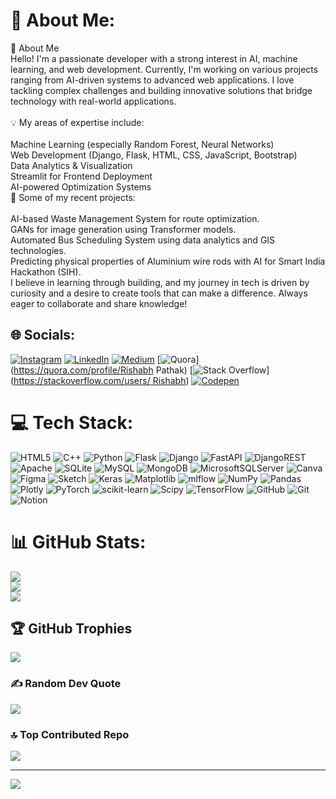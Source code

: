 # 💫 About Me:
👋 About Me<br>Hello! I'm a passionate developer with a strong interest in AI, machine learning, and web development. Currently, I'm working on various projects ranging from AI-driven systems to advanced web applications. I love tackling complex challenges and building innovative solutions that bridge technology with real-world applications.<br><br>💡 My areas of expertise include:<br><br>Machine Learning (especially Random Forest, Neural Networks)<br>Web Development (Django, Flask, HTML, CSS, JavaScript, Bootstrap)<br>Data Analytics & Visualization<br>Streamlit for Frontend Deployment<br>AI-powered Optimization Systems<br>🎯 Some of my recent projects:<br><br>AI-based Waste Management System for route optimization.<br>GANs for image generation using Transformer models.<br>Automated Bus Scheduling System using data analytics and GIS technologies.<br>Predicting physical properties of Aluminium wire rods with AI for Smart India Hackathon (SIH).<br>I believe in learning through building, and my journey in tech is driven by curiosity and a desire to create tools that can make a difference. Always eager to collaborate and share knowledge!


## 🌐 Socials:
[![Instagram](https://img.shields.io/badge/Instagram-%23E4405F.svg?logo=Instagram&logoColor=white)](https://instagram.com/pathakji________) [![LinkedIn](https://img.shields.io/badge/LinkedIn-%230077B5.svg?logo=linkedin&logoColor=white)](https://linkedin.com/in/rishabh-pathak) [![Medium](https://img.shields.io/badge/Medium-12100E?logo=medium&logoColor=white)](https://medium.com/@@rishabhpathak83) [![Quora](https://img.shields.io/badge/Quora-%23B92B27.svg?logo=Quora&logoColor=white)](https://quora.com/profile/Rishabh Pathak) [![Stack Overflow](https://img.shields.io/badge/-Stackoverflow-FE7A16?logo=stack-overflow&logoColor=white)]([https://stackoverflow.com/users/ Rishabh](https://stackoverflow.com/users/27273474/rishabh)) [![Codepen](https://img.shields.io/badge/Codepen-000000?style=for-the-badge&logo=codepen&logoColor=white)](https://codepen.io/@Rishabh-Pathak-the-typescripter) 

# 💻 Tech Stack:
![HTML5](https://img.shields.io/badge/html5-%23E34F26.svg?style=for-the-badge&logo=html5&logoColor=white) ![C++](https://img.shields.io/badge/c++-%2300599C.svg?style=for-the-badge&logo=c%2B%2B&logoColor=white) ![Python](https://img.shields.io/badge/python-3670A0?style=for-the-badge&logo=python&logoColor=ffdd54) ![Flask](https://img.shields.io/badge/flask-%23000.svg?style=for-the-badge&logo=flask&logoColor=white) ![Django](https://img.shields.io/badge/django-%23092E20.svg?style=for-the-badge&logo=django&logoColor=white) ![FastAPI](https://img.shields.io/badge/FastAPI-005571?style=for-the-badge&logo=fastapi) ![DjangoREST](https://img.shields.io/badge/DJANGO-REST-ff1709?style=for-the-badge&logo=django&logoColor=white&color=ff1709&labelColor=gray) ![Apache](https://img.shields.io/badge/apache-%23D42029.svg?style=for-the-badge&logo=apache&logoColor=white) ![SQLite](https://img.shields.io/badge/sqlite-%2307405e.svg?style=for-the-badge&logo=sqlite&logoColor=white) ![MySQL](https://img.shields.io/badge/mysql-4479A1.svg?style=for-the-badge&logo=mysql&logoColor=white) ![MongoDB](https://img.shields.io/badge/MongoDB-%234ea94b.svg?style=for-the-badge&logo=mongodb&logoColor=white) ![MicrosoftSQLServer](https://img.shields.io/badge/Microsoft%20SQL%20Server-CC2927?style=for-the-badge&logo=microsoft%20sql%20server&logoColor=white) ![Canva](https://img.shields.io/badge/Canva-%2300C4CC.svg?style=for-the-badge&logo=Canva&logoColor=white) ![Figma](https://img.shields.io/badge/figma-%23F24E1E.svg?style=for-the-badge&logo=figma&logoColor=white) ![Sketch](https://img.shields.io/badge/Sketch-FFB387?style=for-the-badge&logo=sketch&logoColor=black) ![Keras](https://img.shields.io/badge/Keras-%23D00000.svg?style=for-the-badge&logo=Keras&logoColor=white) ![Matplotlib](https://img.shields.io/badge/Matplotlib-%23ffffff.svg?style=for-the-badge&logo=Matplotlib&logoColor=black) ![mlflow](https://img.shields.io/badge/mlflow-%23d9ead3.svg?style=for-the-badge&logo=numpy&logoColor=blue) ![NumPy](https://img.shields.io/badge/numpy-%23013243.svg?style=for-the-badge&logo=numpy&logoColor=white) ![Pandas](https://img.shields.io/badge/pandas-%23150458.svg?style=for-the-badge&logo=pandas&logoColor=white) ![Plotly](https://img.shields.io/badge/Plotly-%233F4F75.svg?style=for-the-badge&logo=plotly&logoColor=white) ![PyTorch](https://img.shields.io/badge/PyTorch-%23EE4C2C.svg?style=for-the-badge&logo=PyTorch&logoColor=white) ![scikit-learn](https://img.shields.io/badge/scikit--learn-%23F7931E.svg?style=for-the-badge&logo=scikit-learn&logoColor=white) ![Scipy](https://img.shields.io/badge/SciPy-%230C55A5.svg?style=for-the-badge&logo=scipy&logoColor=%white) ![TensorFlow](https://img.shields.io/badge/TensorFlow-%23FF6F00.svg?style=for-the-badge&logo=TensorFlow&logoColor=white) ![GitHub](https://img.shields.io/badge/github-%23121011.svg?style=for-the-badge&logo=github&logoColor=white) ![Git](https://img.shields.io/badge/git-%23F05033.svg?style=for-the-badge&logo=git&logoColor=white) ![Notion](https://img.shields.io/badge/Notion-%23000000.svg?style=for-the-badge&logo=notion&logoColor=white)
# 📊 GitHub Stats:
![](https://github-readme-stats.vercel.app/api?username=RishabhPathak93&theme=transparent&hide_border=false&include_all_commits=true&count_private=true)<br/>
![](https://github-readme-streak-stats.herokuapp.com/?user=RishabhPathak93&theme=transparent&hide_border=false)<br/>
![](https://github-readme-stats.vercel.app/api/top-langs/?username=RishabhPathak93&theme=transparent&hide_border=false&include_all_commits=true&count_private=true&layout=compact)

## 🏆 GitHub Trophies
![](https://github-profile-trophy.vercel.app/?username=RishabhPathak93&theme=transparent&no-frame=false&no-bg=true&margin-w=4)

### ✍️ Random Dev Quote
![](https://quotes-github-readme.vercel.app/api?type=horizontal&theme=dark)

### 🔝 Top Contributed Repo
![](https://github-contributor-stats.vercel.app/api?username=RishabhPathak93&limit=5&theme=dark&combine_all_yearly_contributions=true)

---
[![](https://visitcount.itsvg.in/api?id=RishabhPathak93&icon=2&color=3)](https://visitcount.itsvg.in)

<!-- Proudly created with GPRM ( https://gprm.itsvg.in ) -->
